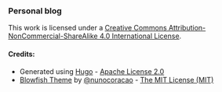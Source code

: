 
### Personal blog




This work is licensed under a 
[Creative Commons Attribution-NonCommercial-ShareAlike 4.0 International License][cc-by-nc-sa].

[cc-by-nc-sa]: http://creativecommons.org/licenses/by-nc-sa/4.0/

#### Credits:
- Generated using [Hugo](https://gohugo.io/) - [Apache License 2.0](https://github.com/gohugoio/hugo/blob/master/LICENSE)
- [Blowfish Theme](https://blowfish.page/) by [@nunocoracao](https://n9o.xyz/) - [The MIT License (MIT)](https://github.com/nunocoracao/blowfish/blob/main/LICENSE)